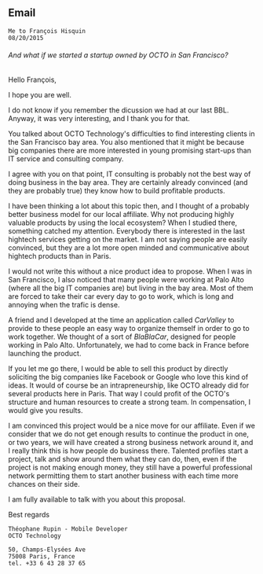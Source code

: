 ## Email

	Me to François Hisquin
	08/20/2015

###### And what if we started a startup owned by OCTO in San Francisco?
	
Hello François,

I hope you are well.

I do not know if you remember the dicussion we had at our last BBL. Anyway, it was very interesting, and I thank you for that.

You talked about OCTO Technology's difficulties to find interesting clients in the San Francisco bay area. You also mentioned that it might be because big companies there are more interested in young promising start-ups than IT service and consulting company.

I agree with you on that point, IT consulting is probably not the best way of doing business in the bay area. They are certainly already convinced (and they are probably true) they know how to build profitable products.

I have been thinking a lot about this topic then, and I thought of a probably better business model for our local affiliate. Why not producing highly valuable products by using the local ecosystem? When I studied there, something catched my attention. Everybody there is interested in the last hightech services getting on the market. I am not saying people are easily convinced, but they are a lot more open minded and communicative about hightech products than in Paris.

I would not write this without a nice product idea to propose. When I was in San Francisco, I also noticed that many people were working at Palo Alto (where all the big IT companies are) but living in the bay area. Most of them are forced to take their car every day to go to work, which is long and annoying when the trafic is dense.

A friend and I developed at the time an application called *CarValley* to provide to these people an easy way to organize themself in order to go to work together. We thought of a sort of *BlaBlaCar*, designed for people working in Palo Alto. Unfortunately, we had to come back in France before launching the product.

If you let me go there, I would be able to sell this product by directly soliciting the big companies like Facebook or Google who love this kind of ideas. It would of course be an intrapreneurship, like OCTO already did for several products here in Paris. That way I could profit of the OCTO's structure and human resources to create a strong team. In compensation, I would give you results.

I am convinced this project would be a nice move for our affiliate. Even if we consider that we do not get enough results to continue the product in one, or two years, we will have created a strong business network around it, and I really think this is how people do business there. Talented profiles start a project, talk and show around them what they can do, then, even if the project is not making enough money, they still have a powerful professional network permitting them to start another business with each time more chances on their side.

I am fully available to talk with you about this proposal.

Best regards
	
	Théophane Rupin - Mobile Developer
	OCTO Technology

	50, Champs-Elysées Ave
	75008 Paris, France
	tel. +33 6 43 28 37 65